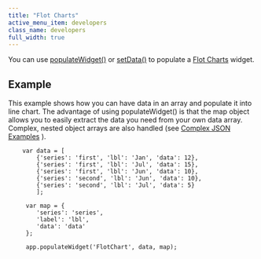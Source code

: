 ```yaml
---
title: "Flot Charts"
active_menu_item: developers
class_name: developers
full_width: true
---
```



You can use [populateWidget()]() or [setData()](../setdata) to populate a [Flot Charts](../../../../product-guide/widget-properties-events/advanced/flot-charts) widget.

## Example

This example shows how you can have data in an array and populate it into line chart. The advantage of using populateWidget() is that the map object allows you to easily extract the data you need from your own data array. Complex, nested object arrays are also handled (see [Complex JSON Examples](complex-json-example) ).

        var data = [
            {'series': 'first', 'lbl': 'Jan', 'data': 12},
            {'series': 'first', 'lbl': 'Jul', 'data': 15},
            {'series': 'first', 'lbl': 'Jun', 'data': 10},
            {'series': 'second', 'lbl': 'Jun', 'data': 10},
            {'series': 'second', 'lbl': 'Jul', 'data': 5}
            ];
        
         var map = {
            'series': 'series',
            'label': 'lbl',
            'data': 'data'
         };
        
         app.populateWidget('FlotChart', data, map);
   

